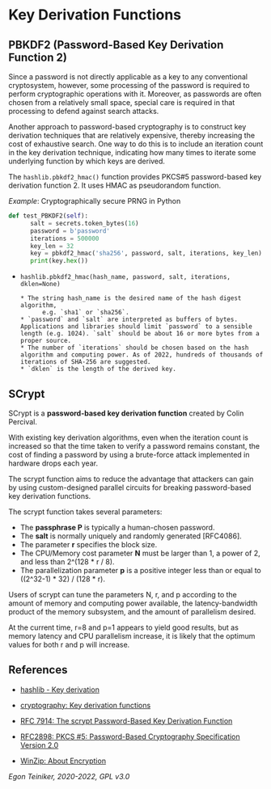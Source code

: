 # Key Derivation Functions

## PBKDF2 (Password-Based Key Derivation Function 2)

Since a password is not directly applicable as a key to any conventional
cryptosystem, however, some processing of the password is required to perform
cryptographic operations with it. Moreover, as passwords are often chosen
from a relatively small space, special care is required in that processing
to defend against search attacks.

Another approach to password-based cryptography is to construct key derivation
techniques that are relatively expensive, thereby increasing the cost of
exhaustive search. One way to do this is to include an iteration count in the
key derivation technique, indicating how many times to iterate some underlying
function by which keys are derived.

The `hashlib.pbkdf2_hmac()` function provides PKCS#5 password-based key derivation function 2. It uses HMAC as pseudorandom function.

_Example_: Cryptographically secure PRNG in Python 
```Python
def test_PBKDF2(self):
      salt = secrets.token_bytes(16)
      password = b'password'
      iterations = 500000
      key_len = 32
      key = pbkdf2_hmac('sha256', password, salt, iterations, key_len)
      print(key.hex())
```
* `hashlib.pbkdf2_hmac(hash_name, password, salt, iterations, dklen=None)`

      * The string hash_name is the desired name of the hash digest algorithm, 
            e.g. `sha1` or `sha256`.
      * `password` and `salt` are interpreted as buffers of bytes. Applications and libraries should limit `password` to a sensible length (e.g. 1024). `salt` should be about 16 or more bytes from a proper source.
      * The number of `iterations` should be chosen based on the hash algorithm and computing power. As of 2022, hundreds of thousands of iterations of SHA-256 are suggested. 
      * `dklen` is the length of the derived key.


## SCrypt

SCrypt is a **password-based key derivation function** created by Colin Percival.

With existing key derivation algorithms, even when the iteration count is
increased so that the time taken to verify a password remains constant, the
cost of finding a password by using a brute-force attack implemented in
hardware drops each year.

The scrypt function aims to reduce the advantage that attackers can gain by using
custom-designed parallel circuits for breaking password-based key derivation
functions.

The scrypt function takes several parameters:
* The **passphrase P** is typically a human-chosen password.
* The **salt** is normally uniquely and randomly generated [RFC4086].
* The parameter **r** specifies the block size.
* The CPU/Memory cost parameter **N** must be larger than 1,
       a power of 2, and less than 2^(128 * r / 8).
* The parallelization parameter **p**  is a positive
      integer less than or equal to ((2^32-1) * 32) / (128 * r).

Users of scrypt can tune the parameters N, r, and p according to the amount
of memory and computing power available, the latency-bandwidth product of the
memory subsystem, and the amount of parallelism desired.

At the current time, r=8 and p=1 appears to yield good results, but as memory
latency and CPU parallelism increase, it is likely that the optimum values for
both r and p will increase.      


## References
* [hashlib - Key derivation](https://docs.python.org/3/library/hashlib.html#key-derivation)
* [cryptography: Key derivation functions](https://cryptography.io/en/latest/hazmat/primitives/key-derivation-functions.html)

* [RFC 7914: The scrypt Password-Based Key Derivation Function](https://tools.ietf.org/html/rfc7914)
* [RFC2898: PKCS #5: Password-Based Cryptography Specification Version 2.0](https://tools.ietf.org/html/rfc2898)

* [WinZip: About Encryption](http://kb.winzip.com/help/help_encryption.htm)


*Egon Teiniker, 2020-2022, GPL v3.0*
